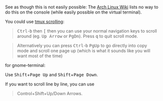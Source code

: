 See as though this is not easily possible: The [Arch Linux Wiki][1] lists no way to do this on the console (while easily possible on the virtual terminal). 

You could use [tmux scrolling][2]:

> <kbd>Ctrl</kbd>-<kbd>b</kbd> then <kbd>[</kbd> then you can use your normal navigation keys to scroll around (eg. <kbd>Up Arrow</kbd> or <kbd>PgDn</kbd>). Press <kbd>q</kbd> to quit scroll mode.

> Alternatively you can press <kbd>Ctrl</kbd>-<kbd>b</kbd> <kbd>PgUp</kbd> to go directly into copy mode and scroll one page up (which is what it sounds like you will want most of the time)


  [1]: https://wiki.archlinux.org/index.php/Keyboard_shortcuts
  [2]: http://superuser.com/questions/209437/how-do-i-scroll-in-tmux

for gnome-terminal:

Use <kbd>Shift</kbd>+<kbd>Page Up</kbd> and <kbd>Shift</kbd>+<kbd>Page Down</kbd>.

If you want to scroll line by line, you can use 

>Control+Shift+Up/Down Arrows.
